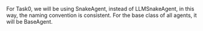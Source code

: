 For Task0, we will be using SnakeAgent, instead of LLMSnakeAgent, in this way, the naming convention is consistent. For the base class of all agents, it will be BaseAgent.

